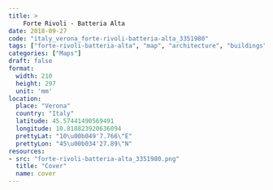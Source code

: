 ```yaml
---
title: > 
    Forte Rivoli - Batteria Alta
date: 2018-09-27
code: "italy_verona_forte-rivoli-batteria-alta_3351980"
tags: ["forte-rivoli-batteria-alta", "map", "architecture", "buildings", "Verona", "Italy"]
categories: ["Maps"]
draft: false
format:
  width: 210
  height: 297
  unit: 'mm'
location:
  place: "Verona"
  country: "Italy"
  latitude: 45.57441490569491
  longitude: 10.818823920636094
  prettyLat: "10\u00b049'7.766\"E"
  prettyLon: "45\u00b034'27.89\"N"
resources:
- src: "forte-rivoli-batteria-alta_3351980.png"
  title: "Cover"
  name: cover
---
```

